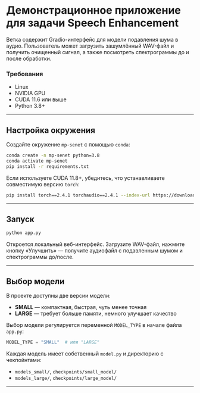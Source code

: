 # Демонстрационное приложение для задачи Speech Enhancement

Ветка содержит Gradio-интерфейс для модели подавления шума в аудио. Пользователь может загрузить зашумлённый WAV-файл и получить очищенный сигнал, а также посмотреть спектрограммы до и после обработки.

### Требования

* Linux
* NVIDIA GPU
* CUDA 11.6 или выше
* Python 3.8+

---

## Настройка окружения

Создайте окружение `mp-senet` с помощью `conda`:

```bash
conda create -n mp-senet python=3.8
conda activate mp-senet
pip install -r requirements.txt
```

Если используете CUDA 11.8+, убедитесь, что устанавливаете совместимую версию `torch`:

```bash
pip install torch==2.4.1 torchaudio==2.4.1 --index-url https://download.pytorch.org/whl/cu121
```

---

## Запуск

```bash
python app.py
```

Откроется локальный веб-интерфейс. Загрузите WAV-файл, нажмите кнопку «Улучшить» — получите аудиофайл с подавленным шумом и спектрограммы до/после.

---

## Выбор модели

В проекте доступны две версии модели:

* **SMALL** — компактная, быстрая, чуть менее точная
* **LARGE** — требует больше памяти, немного улучшает качество

Выбор модели регулируется переменной `MODEL_TYPE` в начале файла `app.py`:

```python
MODEL_TYPE = "SMALL"  # или "LARGE"
```

Каждая модель имеет собственный `model.py` и директорию с чекпойнтами:

* `models_small/`, `checkpoints/small_model/`
* `models_large/`, `checkpoints/large_model/`

---
